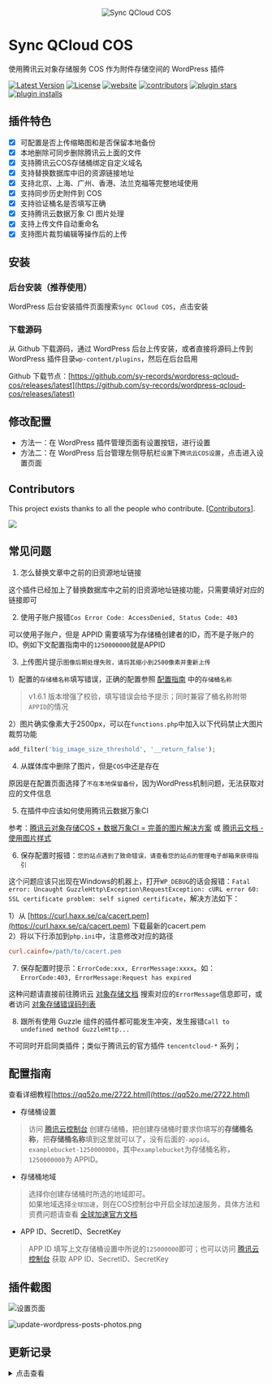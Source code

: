 <p align="center">
    <img src="/wordpress-cos.png" alt="Sync QCloud COS" />
</p>

# Sync QCloud COS

使用腾讯云对象存储服务 COS 作为附件存储空间的 WordPress 插件

[![Latest Version](https://img.shields.io/github/release/sy-records/wordpress-qcloud-cos.svg)](https://github.com/sy-records/wordpress-qcloud-cos/releases)
[![License](https://img.shields.io/github/license/sy-records/wordpress-qcloud-cos?color=red)](LICENSE)
[![website](https://img.shields.io/badge/website-qq52o.me-blue)](https://qq52o.me)
[![contributors](https://img.shields.io/github/contributors/sy-records/wordpress-qcloud-cos?color=blue)](https://github.com/sy-records/wordpress-qcloud-cos/graphs/contributors)
[![plugin stars](https://img.shields.io/wordpress/plugin/stars/sync-qcloud-cos)](https://wordpress.org/plugins/sync-qcloud-cos/)
[![plugin installs](https://img.shields.io/wordpress/plugin/installs/sync-qcloud-cos)](https://wordpress.org/plugins/sync-qcloud-cos/)

## 插件特色

* [x] 可配置是否上传缩略图和是否保留本地备份
* [x] 本地删除可同步删除腾讯云上面的文件
* [x] 支持腾讯云COS存储桶绑定自定义域名
* [x] 支持替换数据库中旧的资源链接地址
* [x] 支持北京、上海、广州、香港、法兰克福等完整地域使用
* [x] 支持同步历史附件到 COS
* [x] 支持验证桶名是否填写正确
* [x] 支持腾讯云数据万象 CI 图片处理
* [x] 支持上传文件自动重命名
* [x] 支持图片裁剪编辑等操作后的上传

## 安装

### 后台安装（推荐使用）

WordPress 后台安装插件页面搜索`Sync QCloud COS`，点击安装

### 下载源码

从 Github 下载源码，通过 WordPress 后台上传安装，或者直接将源码上传到 WordPress 插件目录`wp-content/plugins`，然后在后台启用

Github 下载节点：[https://github.com/sy-records/wordpress-qcloud-cos/releases/latest](https://github.com/sy-records/wordpress-qcloud-cos/releases/latest)

## 修改配置

* 方法一：在 WordPress 插件管理页面有设置按钮，进行设置
* 方法二：在 WordPress 后台管理左侧导航栏`设置`下`腾讯云COS设置`，点击进入设置页面

## Contributors

This project exists thanks to all the people who contribute. [[Contributors](https://github.com/sy-records/wordpress-qcloud-cos/graphs/contributors)].

<a href="https://github.com/sy-records/wordpress-qcloud-cos/graphs/contributors"><img src="https://opencollective.com/cos/contributors.svg?width=890&button=false" /></a>

## 常见问题

1. 怎么替换文章中之前的旧资源地址链接

这个插件已经加上了替换数据库中之前的旧资源地址链接功能，只需要填好对应的链接即可

2. 使用子账户报错`Cos Error Code: AccessDenied, Status Code: 403`

可以使用子账户，但是 APPID 需要填写为存储桶创建者的ID，而不是子账户的ID。例如下文配置指南中的`1250000000`就是APPID

3. 上传图片提示`图像后期处理失败，请将其缩小到2500像素并重新上传`

1）配置的`存储桶名称`填写错误，正确的配置参照 [配置指南](https://github.com/sy-records/wordpress-qcloud-cos#%E9%85%8D%E7%BD%AE%E6%8C%87%E5%8D%97) 中的`存储桶名称`
> v1.6.1 版本增强了校验，填写错误会给予提示；同时兼容了桶名称附带`APPID`的情况

2）图片确实像素大于2500px，可以在`functions.php`中加入以下代码禁止大图片裁剪功能

```php
add_filter('big_image_size_threshold', '__return_false');
```

4. 从媒体库中删除了图片，但是`COS`中还是存在

原因是在配置页面选择了`不在本地保留备份`，因为WordPress机制问题，无法获取对应的文件信息

5. 在插件中应该如何使用腾讯云数据万象CI

参考：[腾讯云对象存储COS + 数据万象CI = 完善的图片解决方案](https://cloud.tencent.com/developer/article/1606153) 或 [腾讯云文档 - 使用图片样式](https://cloud.tencent.com/document/product/436/42214#.E4.BD.BF.E7.94.A8.E5.9B.BE.E7.89.87.E6.A0.B7.E5.BC.8F)

6. 保存配置时报错：`您的站点遇到了致命错误，请查看您的站点的管理电子邮箱来获得指引`

这个问题应该只出现在Windows的机器上，打开`WP_DEBUG`的话会报错：`Fatal error: Uncaught GuzzleHttp\Exception\RequestException: cURL error 60: SSL certificate problem: self signed certificate`，解决方法如下：

1）从 [https://curl.haxx.se/ca/cacert.pem](https://curl.haxx.se/ca/cacert.pem) 下载最新的cacert.pem  
2）将以下行添加到`php.ini`中，注意修改对应的路径

```ini
curl.cainfo=/path/to/cacert.pem
```

7. 保存配置时提示：`ErrorCode:xxx, ErrorMessage:xxxx`。如：`ErrorCode:403, ErrorMessage:Request has expired`

这种问题请直接前往腾讯云 [对象存储文档](https://cloud.tencent.com/document/product/436) 搜索对应的`ErrorMessage`信息即可，或者访问 [对象存储错误码列表](https://cloud.tencent.com/document/product/436/7730#.E9.94.99.E8.AF.AF.E7.A0.81.E5.88.97.E8.A1.A8)

8. 跟所有使用 Guzzle 组件的插件都可能发生冲突，发生报错`Call to undefined method GuzzleHttp...`

不可同时开启同类插件；类似于腾讯云的官方插件 `tencentcloud-*` 系列；

## 配置指南

查看详细教程[https://qq52o.me/2722.html](https://qq52o.me/2722.html)

* 存储桶设置
> 访问 [腾讯云控制台](https://console.cloud.tencent.com/cos5/bucket) 创建存储桶，把创建存储桶时要求你填写的**存储桶名称**，把**存储桶名称**填到这里就可以了，没有后面的`-appid`。  
> `examplebucket-1250000000`，其中`examplebucket`为存储桶名称，`1250000000`为 APPID。

* 存储桶地域
> 选择你创建存储桶时所选的地域即可。  
> 如果地域选择`全球加速`，则在COS控制台中开启全球加速服务，具体方法和资费问题请查看 [全球加速官方文档](https://cloud.tencent.com/document/product/436/38866)

* APP ID、SecretID、SecretKey
> APP ID 填写上文存储桶设置中所说的`125000000`即可；也可以访问 [腾讯云控制台](https://console.cloud.tencent.com/cos5/key) 获取 APP ID、SecretID、SecretKey

## 插件截图

![设置页面](screenshot-1.png)

![update-wordpress-posts-photos.png](screenshot-2.png)

## 更新记录

<details>
<summary>点击查看</summary>

2021-08-21
* 修复页面引用多次同一图片导致图片处理添加多次

2021-07-21
* 升级 COS SDK

2021-03-17
* 添加 get_home_path 方法判断
* 支持 WordPress 5.7 版本

2021-01-24
* 优化配置校验逻辑
* 支持删除非图片类型文件

2020-12-13
* 修复版本号
* 修复勾选不上传缩略图后不会删除云端缩略图
* 升级 COS SDK 版本
* 支持 WordPress 5.6 版本

2020-08-11
* 修复多站点上传原图失败，缩略图正常问题
* 优化上传路径获取

2020-07-24
* 优化同步上传路径获取

2020-06-16
* 修改常见问题和相关链接

2020-05-22
* 增加南京地域

2020-05-15
* 增加替换题图数据库链接

2020-05-04
* 支持上传文件自动重命名
* 支持特色图片使用图片处理

2020-04-22
* 增加金融云地域
* 升级SDK至[v2.0.8](https://github.com/tencentyun/cos-php-sdk-v5/releases/tag/v2.0.8)

2020-04-10
* 修复勾选不在本地保存图片后媒体库显示默认图片问题
* 修复删除错误

2020-04-02
* 修复勾选不在本地保存图片后媒体库显示默认图片问题
* 优化删除文件逻辑

2020-04-01
* 增加腾讯云数据万象图片处理

2020-03-29
* 优化deactivation_hook，禁用时可选删除配置和恢复URL前缀

2020-03-27
* 增加插件禁用事件，可选择是否删除配置
* 增加上传文件try catch，提示文件上传错误时请打开控制台查看对应请求的Response输出信息
* 修复首尔地域错误，感谢`서대현`反馈

2020-03-11
* 更新腾讯云SDK至[v2.0.7](https://github.com/tencentyun/cos-php-sdk-v5/releases/tag/v2.0.7)版本
* 修改上个版本插件文件末尾空白符号问题

2020-02-16
* 更新腾讯云SDK至[v2.0.6](https://github.com/tencentyun/cos-php-sdk-v5/releases/tag/v2.0.6)版本

2020-02-09
* 增强存储桶配置验证
* cos client增加schema
* 修复腾讯云cos返回数据格式不一致问题

2020-01-15
* 升级sdk为v5版本
* 修复本地文件夹和URL前缀结尾`/`去除失败
* 优化URL前缀注意事项提示中的http和https

2020-01-14
* 优化button按钮样式
* 优化sdk中的代码
> v4 sdk的最后一个版本

2020-01-09
* 修复第一次删除文件失败，报错`ERROR_PROXY_APPID_USERID_NOTMATCH`，导致删除文件不完整
* 优化删除逻辑
* 移除时区设置
* 增加发布版本链接
* 修改`README`中的常见问题

2019-11-23
* 修复地域选择上海地区跳转华中问题

2019-11-13
* 修复导致评论时间戳差 8 小时问题

2018-11-30
* 增加数据库链接替换功能

2018-11-04
* 添加北京、香港、法兰克福等完整地域使用

2018-10-30
* 修复变量未定义错误

2018-09-01
* 新增错误 Case

2018-05-22
* 接手更新，创建仓库

</details>

